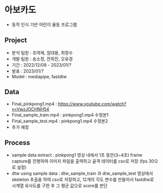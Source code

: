 # 아보카도
- 동작 인식 기반 어린이 율동 프로그램

## Project
- 분석 팀원 : 조여재, 엄대용, 최창수
- 개발 팀원 : 송소정, 전희진, 오유경
- 기간 : 2022/12/08 - 2023/01/?
- 발표 : 2023/01/?
- Model : mediapipe, fastdtw
 
## Data
- Final_pinkpong1.mp4 : https://www.youtube.com/watch?v=VwzJOCHNH54
- Final_sample_train.mp4 : pinkpong1.mp4 수정본1
- Final_sample_test.mp4 : pinkpong1.mp4 수정본2
- 추가 예정
 
## Process
- sample data extract : pinkpong1 영상 내에서 1초 동안(3~4초) frame capture를 진행하여 이미지 파일을 출력하고 골격 데이터를 csv로 저장 (fps 30으로 설정)
- dtw using sample data : dtw_sample_train 과 dtw_sample_test 영상에서 skeleton 추출을 하여 csv로 저장하고, 12개의 각도 변수를 만들어서 fastdtw로 시계열 유사도를 구한 후 그 평균 값으로 score를 판단
